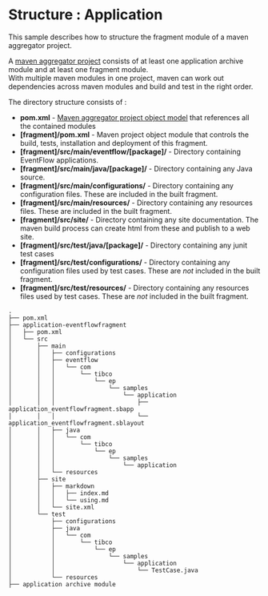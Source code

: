# Structure : Application

This sample describes how to structure the fragment module of a maven aggregator project.

A [maven aggregator project](http://maven.apache.org/pom.html#Aggregation) consists of at least one application archive module and at least one fragment module.  
With multiple maven modules in one project, maven can work out dependencies across maven modules and build and test in the right order.

The directory structure consists of :

* **pom.xml** - [Maven aggregator project object model](http://maven.apache.org/pom.html#Aggregation) that references all the contained modules
* **[fragment]/pom.xml** - Maven project object module that controls the build, tests, installation and deployment of this fragment.
* **[fragment]/src/main/eventflow/[package]/** - Directory containing EventFlow applications.
* **[fragment]/src/main/java/[package]/** - Directory containing any Java source.
* **[fragment]/src/main/configurations/** - Directory containing any configuration files.  These are included in the built fragment.
* **[fragment]/src/main/resources/** - Directory containing any resources files.  These are included in the built fragment.
* **[fragment]/src/site/** - Directory containing any site documentation.  The maven build process can create html from these and publish to a web site.
* **[fragment]/src/test/java/[package]/** - Directory containing any junit test cases
* **[fragment]/src/test/configurations/** - Directory containing any configuration files used by test cases.  These are *not* included in the built fragment.
* **[fragment]/src/test/resources/** - Directory containing any resources files used by test cases.  These are *not* included in the built fragment.

```
.
├── pom.xml
├── application-eventflowfragment
│   ├── pom.xml
│   └── src
│       ├── main
│       │   ├── configurations
│       │   ├── eventflow
│       │   │   └── com
│       │   │       └── tibco
│       │   │           └── ep
│       │   │               └── samples
│       │   │                   └── application
│       │   │                       ├── application_eventflowfragment.sbapp
│       │   │                       └── application_eventflowfragment.sblayout
│       │   ├── java
│       │   │   └── com
│       │   │       └── tibco
│       │   │           └── ep
│       │   │               └── samples
│       │   │                   └── application
│       │   └── resources
│       ├── site
│       │   ├── markdown
│       │   │   ├── index.md
│       │   │   └── using.md
│       │   └── site.xml
│       └── test
│           ├── configurations
│           ├── java
│           │   └── com
│           │       └── tibco
│           │           └── ep
│           │               └── samples
│           │                   └── application
│           │                       └── TestCase.java
│           └── resources
├── application archive module
```
